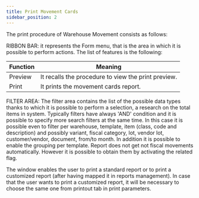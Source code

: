```yaml
---
title: Print Movement Cards
sidebar_position: 2
---
```


The print procedure of Warehouse Movement consists as follows:

RIBBON BAR: it represents the Form menu, that is the area in which it is possible to perform actions. The list of features is the following:



| Function | Meaning |
| --- | --- |
| Preview | It recalls the procedure to view the print preview. |
| Print | It prints the movement cards report. |

FILTER AREA: The filter area contains the list of the possible data types thanks to which it is possible to perform a selection, a research on the total items in system. Typically filters have always 'AND' condition and it is possible to specify more search filters at the same time. In this case it is possible even to filter per warehouse, template, item (class, code and description) and possibly variant, fiscal category, lot, vendor lot, customer/vendor, document, from/to month. In addition it is possible to enable the grouping per template. Report does not get not fiscal movements automatically. However it is possible to obtain them by activating the related flag.

The window enables the user to print a standard report or to print a customized report (after having mapped it in reports management). In case that the user wants to print a customized report, it will be necessary to choose the same one from printout tab in print parameters.






